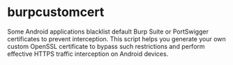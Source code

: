 # burpcustomcert
Some Android applications blacklist default Burp Suite or PortSwigger certificates to prevent interception. This script helps you generate your own custom OpenSSL certificate to bypass such restrictions and perform effective HTTPS traffic interception on Android devices.
